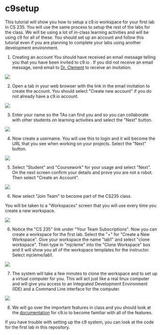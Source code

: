 # c9setup
This tutorial will show you how to setup a c9.io workspace for your first lab in CS 235.  You will use the same process to setup the rest of the labs for the class.  We will be using a lot of in-class learning activities and will be using c9 for all of these.  You should set up an account and follow this tutorial even if you are planning to complete your labs using another development environment.
1) Creating an account
You should have received an email message telling you that you have been invited to c9.io .  If you did not receive an email message, send email to [Dr. Clement](mailto:clement@cs.byu.edu) to receive an invitation.

![](https://mjcleme.github.io/SC1.png)

2) Open a tab in your web browser with the link in the email invitation to create the account.  You should select "Create new account" if you do not already have a c9.io account.

![](https://mjcleme.github.io/SC2.png)

3) Enter your name so the TAs can find you and so you can collaborate with other students on learning activities and select the "Next" button.

![](https://mjcleme.github.io/SC3.png)

4) Now create a username.  You will use this to login and it will become the URL that you see when working on your projects.  Select the "Next" button.

![](https://mjcleme.github.io/SC4.png)

5) Select "Student" and "Coursework" for your usage and select "Next".  On the next screen confirm your details and prove you are not a robot.  Then select "Create an Account".

![](https://mjcleme.github.io/SC5.png)

6) Now select "Join Team" to become part of the CS235 class.

You will be taken to a "Workspaces" screen that you will use every time you create a new workspace.

![](https://mjcleme.github.io/SC6.png)

6) Notice the "CS 235" link under "Your Team Subscriptions".  Now you can create a workspace for the first lab.  Select the "+" for "Create a New Workspace".  Give your workspace the name "lab1" and select "clone workspace".  Then type in "mjcleme" into the "Clone Workspace" box and it will show you all of the workspace templates for the instructor.  Select mjcleme/lab1.

![](https://mjcleme.github.io/SC7.png)

7) The system will take a few minutes to clone the workspace and to set up a virtual computer for you.  This will act just like a real linux computer and will give you access to an Integrated Development Environment (IDE) and a Command Line interface for the computer.

![](https://mjcleme.github.io/SC8.png)

8) We will go over the important features in class and you should look at the [documentation](https://docs.c9.io/docs/) for c9.io to become familiar with all of the features.  

If you have trouble with setting up the c9 system, you can look at the code for the first lab in this repository.

